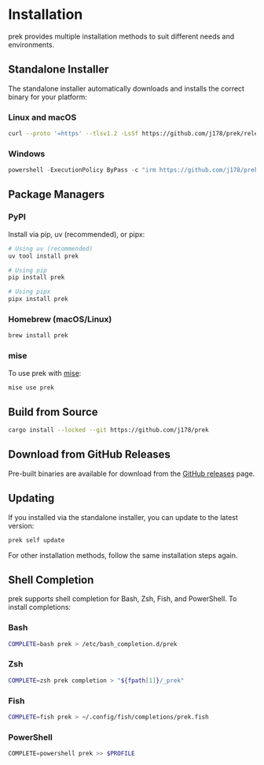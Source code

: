 # Installation

prek provides multiple installation methods to suit different needs and environments.

## Standalone Installer

The standalone installer automatically downloads and installs the correct binary for your platform:

### Linux and macOS

```bash
curl --proto '=https' --tlsv1.2 -LsSf https://github.com/j178/prek/releases/download/v0.2.1/prek-installer.sh | sh
```

### Windows

```powershell
powershell -ExecutionPolicy ByPass -c "irm https://github.com/j178/prek/releases/download/v0.2.1/prek-installer.ps1 | iex"
```

## Package Managers

### PyPI

Install via pip, uv (recommended), or pipx:

```bash
# Using uv (recommended)
uv tool install prek

# Using pip
pip install prek

# Using pipx
pipx install prek
```

### Homebrew (macOS/Linux)

```bash
brew install prek
```

### mise

To use prek with [mise](https://mise.jdx.dev):

```bash
mise use prek
```

## Build from Source

```bash
cargo install --locked --git https://github.com/j178/prek
```

## Download from GitHub Releases

Pre-built binaries are available for download from the [GitHub releases](https://github.com/j178/prek/releases) page.

## Updating

If you installed via the standalone installer, you can update to the latest version:

```bash
prek self update
```

For other installation methods, follow the same installation steps again.

## Shell Completion

prek supports shell completion for Bash, Zsh, Fish, and PowerShell. To install completions:

### Bash

```bash
COMPLETE=bash prek > /etc/bash_completion.d/prek
```

### Zsh

```bash
COMPLETE=zsh prek completion > "${fpath[1]}/_prek"
```

### Fish

```bash
COMPLETE=fish prek > ~/.config/fish/completions/prek.fish
```

### PowerShell

```powershell
COMPLETE=powershell prek >> $PROFILE
```
